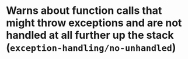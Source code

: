 # Warns about function calls that might throw exceptions and are not handled at all further up the stack (`exception-handling/no-unhandled`)

<!-- end auto-generated rule header -->
